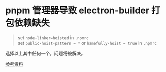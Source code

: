 # pnpm 管理器导致 electron-builder 打包依赖缺失
  
>  set `node-linker=hoisted` in `.npmrc`  
>  set `public-hoist-pattern = *` or `hamefully-hoist = true` in `.npmrc` 

选择以上其中任何一个，问题将被解决。  

[参考资料](https://github.com/electron-userland/electron-builder/issues/6289)
